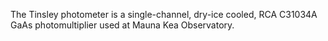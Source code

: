 The Tinsley photometer is a single-channel, dry-ice cooled, RCA C31034A GaAs
photomultiplier used at Mauna Kea Observatory.
        
